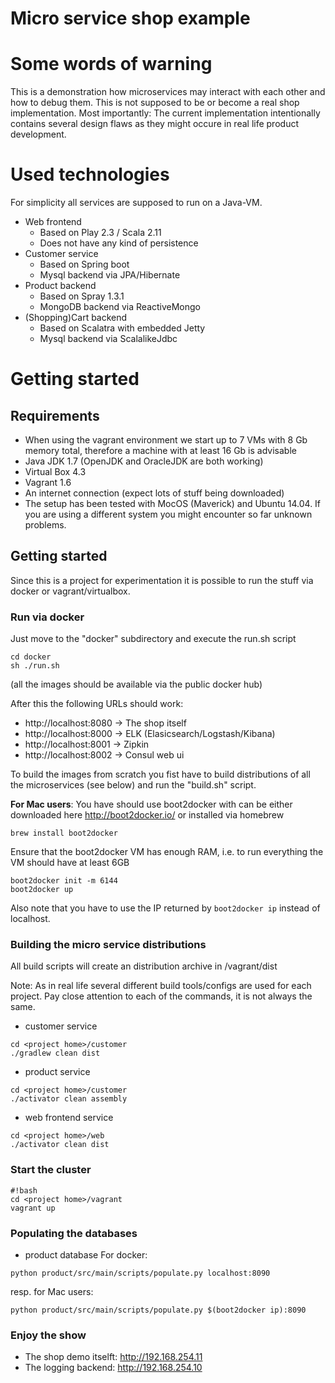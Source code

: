Micro service shop example
==========================

# Some words of warning

This is a demonstration how microservices may interact with each other and how to debug them. This is not supposed to be or become a real shop implementation. Most importantly: The current implementation intentionally contains several design flaws as they might occure in real life product development.

# Used technologies

For simplicity all services are supposed to run on a Java-VM.

* Web frontend
  * Based on Play 2.3 / Scala 2.11
  * Does not have any kind of persistence
* Customer service
  * Based on Spring boot
  * Mysql backend via JPA/Hibernate
* Product backend
  * Based on Spray 1.3.1
  * MongoDB backend via ReactiveMongo
* (Shopping)Cart backend
  * Based on Scalatra with embedded Jetty
  * Mysql backend via ScalalikeJdbc

# Getting started

## Requirements

* When using the vagrant environment we start up to 7 VMs with 8 Gb memory total, therefore a machine with at least 16 Gb is advisable
* Java JDK 1.7 (OpenJDK and OracleJDK are both working)
* Virtual Box 4.3
* Vagrant 1.6
* An internet connection (expect lots of stuff being downloaded)
* The setup has been tested with MocOS (Maverick) and Ubuntu 14.04. If you are using a different system you might encounter so far unknown problems.

## Getting started

Since this is a project for experimentation it is possible to run the stuff via docker or vagrant/virtualbox.

### Run via docker

Just move to the "docker" subdirectory and execute the run.sh script
```
cd docker
sh ./run.sh
```
(all the images should be available via the public docker hub)

After this the following URLs should work:
* http://localhost:8080 -> The shop itself
* http://localhost:8000 -> ELK (Elasicsearch/Logstash/Kibana)
* http://localhost:8001 -> Zipkin
* http://localhost:8002 -> Consul web ui
 
To build the images from scratch you fist have to build distributions of all the microservices (see below) and run the "build.sh" script.

**For Mac users**: You have should use boot2docker with can be either downloaded here http://boot2docker.io/ or installed via homebrew
```
brew install boot2docker
```
Ensure that the boot2docker VM has enough RAM, i.e. to run everything the VM should have at least 6GB
```
boot2docker init -m 6144
boot2docker up
```
Also note that you have to use the IP returned by `boot2docker ip` instead of localhost.

### Building the micro service distributions

All build scripts will create an distribution archive in <project home>/vagrant/dist

Note: As in real life several different build tools/configs are used for each project. Pay close attention to each of the commands, it is not always the same.

* customer service
```
cd <project home>/customer
./gradlew clean dist
```
* product service
```
cd <project home>/customer
./activator clean assembly
```
* web frontend service
```
cd <project home>/web
./activator clean dist
```

### Start the cluster

```
#!bash
cd <project home>/vagrant
vagrant up
```

### Populating the databases

* product database
For docker:
```
python product/src/main/scripts/populate.py localhost:8090
```
resp. for Mac users:
```
python product/src/main/scripts/populate.py $(boot2docker ip):8090
```

### Enjoy the show

* The shop demo itselft: http://192.168.254.11
* The logging backend: http://192.168.254.10
